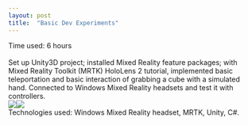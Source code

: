 ```yaml
---
layout: post
title:  "Basic Dev Experiments"
---
```

Time used: 6 hours<br>
<br>
Set up Unity3D project; installed Mixed Reality feature packages; with Mixed Reality Toolkit (MRTK) HoloLens 2 tutorial, implemented basic teleportation and basic interaction of grabbing a cube with a simulated hand. Connected to Windows Mixed Reality headsets and test it with controllers.<br>![](https://i.imgur.com/7v83zU7.jpeg)![](https://i.imgur.com/5YKldEi.png)
<br>
Technologies used: Windows Mixed Reality headset, MRTK, Unity, C#. 